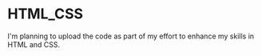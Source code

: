 # HTML_CSS
I'm planning to upload the code as part of my effort to enhance my skills in HTML and CSS.

